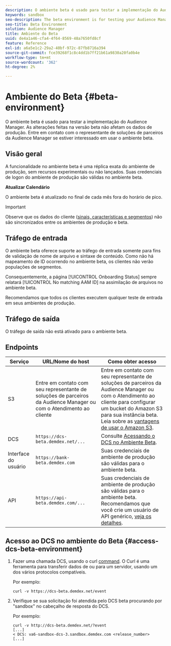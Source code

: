 ```yaml
---
description: O ambiente beta é usado para testar a implementação do Audience Manager. As alterações feitas na versão beta não afetam os dados de produção. Entre em contato com o representante de soluções de parceiros da Audience Manager se estiver interessado em usar o ambiente beta.
keywords: sandbox
seo-description: The beta environment is for testing your Audience Manager implementation. Changes made in beta do not affect production data. Contact your Audience Manager Partner Solutions representative if you're interested in using the beta environment.
seo-title: Beta Environment
solution: Audience Manager
title: Ambiente do Beta
uuid: de4a1a46-cfa4-4f64-8569-48a7650fd8cf
feature: Reference
exl-id: a6a5e1c2-29a2-40bf-972c-87fb8716a394
source-git-commit: fce39268f1c8c4dd1b7ff21b61a9830a20fa0b4e
workflow-type: tm+mt
source-wordcount: '362'
ht-degree: 2%

---
```


# Ambiente do Beta {#beta-environment}

O ambiente beta é usado para testar a implementação do Audience Manager. As alterações feitas na versão beta não afetam os dados de produção. Entre em contato com o representante de soluções de parceiros da Audience Manager se estiver interessado em usar o ambiente beta.

## Visão geral

A funcionalidade no ambiente beta é uma réplica exata do ambiente de produção, sem recursos experimentais ou não lançados. Suas credenciais de logon do ambiente de produção são válidas no ambiente beta.

**Atualizar Calendário**

O ambiente beta é atualizado no final de cada mês fora do horário de pico.

>[!IMPORTANT]
>
>Observe que os dados do cliente ([sinais, características e segmentos](https://experienceleague.adobe.com/docs/audience-manager/user-guide/reference/signal-trait-segment.html?lang=pt-BR)) não são sincronizados entre os ambientes de produção e beta.

## Tráfego de entrada

O ambiente beta oferece suporte ao tráfego de entrada somente para fins de validação de nome de arquivo e sintaxe de conteúdo. Como não há mapeamento de ID ocorrendo no ambiente beta, os clientes não verão populações de segmentos.

Consequentemente, a página [!UICONTROL Onboarding Status] sempre relatará [!UICONTROL No matching AAM ID] na assimilação de arquivos no ambiente beta.

Recomendamos que todos os clientes executem qualquer teste de entrada em seus ambientes de produção.

## Tráfego de saída

O tráfego de saída não está ativado para o ambiente beta.

## Endpoints

| Serviço | URL/Nome do host | Como obter acesso |
|--- |--- | --- |
| S3 | Entre em contato com seu representante de soluções de parceiros da Audience Manager ou com o Atendimento ao cliente | Entre em contato com seu representante de soluções de parceiros da Audience Manager ou com o Atendimento ao cliente para configurar um bucket do Amazon S3 para sua instância beta. Leia sobre as [vantagens de usar o Amazon S3](../reference/amazon-s3.md). |
| DCS | `https://dcs-beta.demdex.net/...` | Consulte [Acessando o DCS no Ambiente Beta](../reference/beta-environment.md#access-dcs-beta-environment). |
| Interface do usuário | `https://bank-beta.demdex.com` | Suas credenciais de ambiente de produção são válidas para o ambiente beta. |
| API | `https://api-beta.demdex.com/...` | Suas credenciais de ambiente de produção são válidas para o ambiente beta. Recomendamos que você crie um usuário de API genérico, [veja os detalhes](../api/rest-api-main/aam-api-getting-started.md#requirements). |

## Acesso ao DCS no ambiente do Beta {#access-dcs-beta-environment}

1. Fazer uma chamada DCS, usando o curl [command](https://curl.haxx.se/docs/manpage.html). O Curl é uma ferramenta para transferir dados de ou para um servidor, usando um dos vários protocolos compatíveis.

   Por exemplo:

   `curl -v https://dcs-beta.demdex.net/event`

1. Verifique se sua solicitação foi atendida pelo DCS beta procurando por &quot;sandbox&quot; no cabeçalho de resposta do DCS.

   Por exemplo:

   ```
   curl -v http://dcs-beta.demdex.net/?event
   [...]
   < DCS: va6-sandbox-dcs-3.sandbox.demdex.com <release_number>
   [...]
   ```

<!--

1. Determine the load balancer's endpoint IP addresses.

   Run the `dig`  [command](https://en.wikipedia.org/wiki/Dig_(command)) to determine the IP address of the nearest load balancer. The `dig` command queries the Domain Name System and returns the name and IP addresses of the [!DNL Audience Manager] [!UICONTROL Data Collection Servers (DCS)].

   ```
   dig dcs-beta.demdex.net
   ...
   dcs-sandbox-1754093861.us-east-1.elb.amazonaws.com. 60 IN A 52.87.15.51
   dcs-sandbox-1754093861.us-east-1.elb.amazonaws.com. 60 IN A 50.16.150.8
   dcs-sandbox-1754093861.us-east-1.elb.amazonaws.com. 60 IN A 52.2.228.100
   ```

2. Using one of the addresses in the above table, add a static DNS entry in the [!DNL /etc/hosts] file.

   On Windows, modify [!DNL c:\WINDOWS\system32\drivers\etc\hosts].

   For example:

   [!DNL 52.87.15.51 *`samplepartner`*.demdex.net]

   >[!NOTE]
   >
   >The addresses change occasionally, so you must keep your [!DNL /etc/hosts] file up to date.

   Additionally, if you need to set up ID synchronization, you must add a similar entry for [!DNL dpm.demdex.net.]

   [!DNL 52.87.15.51 dpm.demdex.net]. 

3. Make a DCS call, using the `curl` [command](https://curl.haxx.se/docs/manpage.html). Curl is a tool to transfer data from or to a server, using one of many supported protocols.

   For example:

   [!DNL https://<domain>/event?product=camera] 

4. Verify that your request was served by the beta DCS by looking for "sandbox" in the DCS response header.

   For example:

   ```
   curl -v https://dcs-beta.demdex.net/?event
   [...]
   < DCS: va6-sandbox-dcs-3.sandbox.demdex.com <release_number>
   [...]
   ```

   -->
